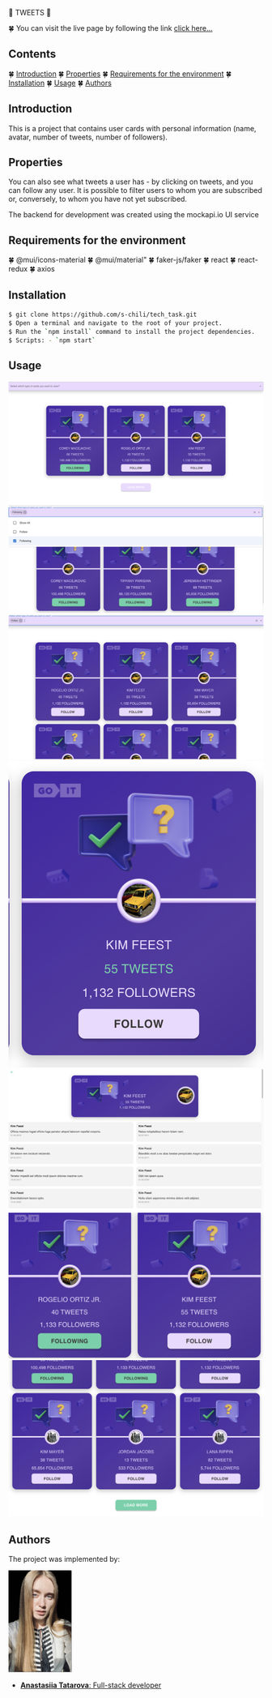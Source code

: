💬 TWEETS 💬

🍀 You can visit the live page by following the link [click here...](https://s-chili.github.io/tech_task/)

## Contents

🍀 [Introduction](#introduction)
🍀 [Properties](#properties)
🍀 [Requirements for the environment](#requirements-for-the-environment)
🍀 [Installation](#installation)
🍀 [Usage](#usage)
🍀 [Authors](#authors)


## Introduction

This is a project that contains user cards with personal information (name, avatar, number of tweets, number of followers). 

## Properties

You can also see what tweets a user has - by clicking on tweets, and you can follow any user. It is possible to filter users to whom you are subscribed or, conversely, to whom you have not yet subscribed.

The backend for development was created using the mockapi.io UI service

## Requirements for the environment

🍀 @mui/icons-material
🍀 @mui/material"
🍀 faker-js/faker
🍀 react
🍀 react-redux
🍀 axios

## Installation

```bash
$ git clone https://github.com/s-chili/tech_task.git
$ Open a terminal and navigate to the root of your project.
$ Run the `npm install` command to install the project dependencies.
$ Scripts: - `npm start` 
```

## Usage

![General appearance](./src/assets/forMD/First.png)
![General appearance](./src/assets/forMD/Second.png)
![General appearance](./src/assets/forMD/Third.png)
![General appearance](./src/assets/forMD/Forth.png)
![General appearance](./src/assets/forMD/Fifth.png)
![General appearance](./src/assets/forMD/Sixth.png)
![General appearance](./src/assets/forMD/Seventh.png)

## Authors

The project was implemented by:


  <a href="https://github.com/s-chili">
  	<img width="125" src="./src/assets/forMD/Зображення 07.04.23 о 11.36.jpg" alt="Anastasiia Tatarova" border="0">
  </a>

 - [ **Anastasiia Tatarova**: Full-stack developer](https://github.com/s-chili)